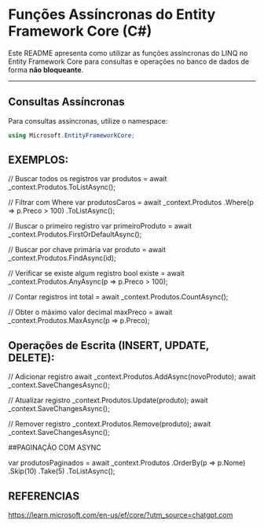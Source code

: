 # Funções Assíncronas do Entity Framework Core (C#)

Este README apresenta como utilizar as funções assíncronas do LINQ no Entity Framework Core para consultas e operações no banco de dados de forma **não bloqueante**.

---

## Consultas Assíncronas

Para consultas assíncronas, utilize o namespace:

```csharp
using Microsoft.EntityFrameworkCore;
```
## EXEMPLOS: 
// Buscar todos os registros
var produtos = await _context.Produtos.ToListAsync();

// Filtrar com Where
var produtosCaros = await _context.Produtos
    .Where(p => p.Preco > 100)
    .ToListAsync();

// Buscar o primeiro registro
var primeiroProduto = await _context.Produtos.FirstOrDefaultAsync();

// Buscar por chave primária
var produto = await _context.Produtos.FindAsync(id);

// Verificar se existe algum registro
bool existe = await _context.Produtos.AnyAsync(p => p.Preco > 100);

// Contar registros
int total = await _context.Produtos.CountAsync();

// Obter o máximo valor
decimal maxPreco = await _context.Produtos.MaxAsync(p => p.Preco);

## Operações de Escrita (INSERT, UPDATE, DELETE):

// Adicionar registro
await _context.Produtos.AddAsync(novoProduto);
await _context.SaveChangesAsync();

// Atualizar registro
_context.Produtos.Update(produto);
await _context.SaveChangesAsync();

// Remover registro
_context.Produtos.Remove(produto);
await _context.SaveChangesAsync();

##PAGINAÇÃO COM ASYNC 

var produtosPaginados = await _context.Produtos
    .OrderBy(p => p.Nome)
    .Skip(10)
    .Take(5)
    .ToListAsync();

## REFERENCIAS 
https://learn.microsoft.com/en-us/ef/core/?utm_source=chatgpt.com





















 


